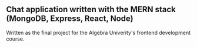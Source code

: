 ## Chat application written with the MERN stack (MongoDB, Express, React, Node)

Written as the final project for the Algebra Univerity's frontend development course.
